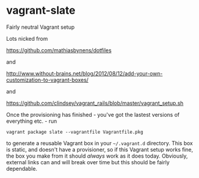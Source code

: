 vagrant-slate
=============

Fairly neutral Vagrant setup

Lots nicked from 

https://github.com/mathiasbynens/dotfiles

and 

http://www.without-brains.net/blog/2012/08/12/add-your-own-customization-to-vagrant-boxes/

and 

https://github.com/clindsey/vagrant_rails/blob/master/vagrant_setup.sh

Once the provisioning has finished - you've got the lastest versions of everything etc. - run 

```
vagrant package slate --vagrantfile Vagrantfile.pkg
```
to generate a reusable Vagrant box in your `~/.vagrant.d` directory. This box is static, and doesn't have a provisioner, so if this Vagrant setup works fine, the box you make from it should *always* work as it does today. Obviously, external links can and will break over time but this should be fairly dependable.